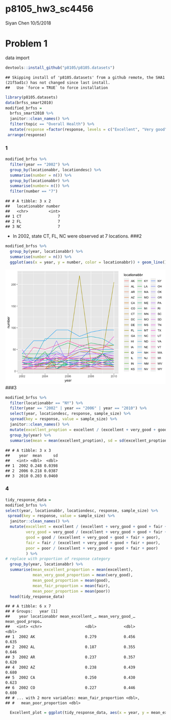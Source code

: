 p8105\_hw3\_sc4456
================
Siyan Chen
10/5/2018

Problem 1
=========

data import

``` r
devtools::install_github("p8105/p8105.datasets")
```

    ## Skipping install of 'p8105.datasets' from a github remote, the SHA1 (21f5ad1c) has not changed since last install.
    ##   Use `force = TRUE` to force installation

``` r
library(p8105.datasets)
data(brfss_smart2010) 
modified_brfss = 
  brfss_smart2010 %>% 
  janitor::clean_names() %>% 
  filter(topic == "Overall Health") %>% 
  mutate(response =factor(response, levels = c("Excellent", "Very good", "Good", "Fair", "Poor"))) %>% 
 arrange(response)
```

### 1

``` r
modified_brfss %>% 
  filter(year == "2002") %>% 
  group_by(locationabbr, locationdesc) %>% 
  summarise(number = n()) %>% 
  group_by(locationabbr) %>% 
  summarise(number= n()) %>% 
  filter(number == "7") 
```

    ## # A tibble: 3 x 2
    ##   locationabbr number
    ##   <chr>         <int>
    ## 1 CT                7
    ## 2 FL                7
    ## 3 NC                7

-   In 2002, state CT, FL, NC were observed at 7 locations. \#\#\#2

``` r
modified_brfss %>% 
  group_by(year, locationabbr) %>% 
  summarise(number = n()) %>% 
  ggplot(aes(x = year, y = number, color = locationabbr)) + geom_line()
```

![](p8105_hw3_sc4456_files/figure-markdown_github/unnamed-chunk-3-1.png) \#\#\#3

``` r
modified_brfss %>% 
  filter(locationabbr == "NY") %>% 
  filter(year == "2002" | year == "2006" | year == "2010") %>%
  select(year, locationdesc, response, sample_size) %>% 
  spread(key = response, value = sample_size) %>% 
  janitor::clean_names() %>% 
  mutate(excellent_proption = excellent / (excellent + very_good + good + fair + poor)) %>% select(year, locationdesc, excellent_proption) %>% 
  group_by(year) %>% 
  summarise(mean = mean(excellent_proption), sd = sd(excellent_proption))
```

    ## # A tibble: 3 x 3
    ##    year  mean     sd
    ##   <int> <dbl>  <dbl>
    ## 1  2002 0.248 0.0398
    ## 2  2006 0.218 0.0387
    ## 3  2010 0.203 0.0460

### 4

``` r
tidy_response_data =
modified_brfss %>% 
select(year, locationabbr, locationdesc, response, sample_size) %>% 
 spread(key = response, value = sample_size) %>% 
  janitor::clean_names() %>% 
  mutate(excellent = excellent / (excellent + very_good + good + fair + poor), 
         very_good = very_good / (excellent + very_good + good + fair + poor), 
         good = good / (excellent + very_good + good + fair + poor),
         fair = fair / (excellent + very_good + good + fair + poor),
         poor = poor / (excellent + very_good + good + fair + poor)
         ) %>% 
# replace with proportion of response category
  group_by(year, locationabbr) %>% 
  summarise(mean_excellent_proportion = mean(excellent), 
            mean_very_good_proportion = mean(very_good),
            mean_good_proportion = mean(good), 
            mean_fair_proportion = mean(fair), 
            mean_poor_proportion = mean(poor))  
  head(tidy_response_data)
```

    ## # A tibble: 6 x 7
    ## # Groups:   year [1]
    ##    year locationabbr mean_excellent_… mean_very_good_… mean_good_propo…
    ##   <int> <chr>                   <dbl>            <dbl>            <dbl>
    ## 1  2002 AK                      0.279            0.456            0.635
    ## 2  2002 AL                      0.187            0.355            0.646
    ## 3  2002 AR                      0.237            0.357            0.620
    ## 4  2002 AZ                      0.238            0.439            0.680
    ## 5  2002 CA                      0.250            0.430            0.623
    ## 6  2002 CO                      0.227            0.446            0.680
    ## # ... with 2 more variables: mean_fair_proportion <dbl>,
    ## #   mean_poor_proportion <dbl>

``` r
  Excellent_plot = ggplot(tidy_response_data, aes(x = year, y = mean_excellent_proportion, color = locationabbr)) + geom_line()
```
